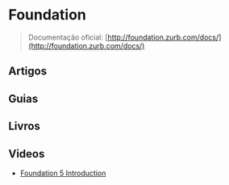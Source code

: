 # Foundation

> Documentação oficial: [http://foundation.zurb.com/docs/](http://foundation.zurb.com/docs/)

## Artigos

## Guias

## Livros

## Videos
- [Foundation 5 Introduction](http://www.youtube.com/watch?v=kAAhtJtNq_M)
